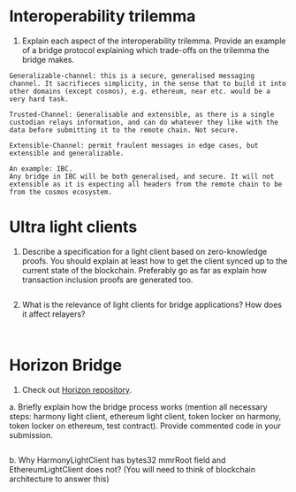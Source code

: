 # Interoperability trilemma

1. Explain each aspect of the interoperability trilemma. Provide an example of a bridge protocol explaining which trade-offs on the trilemma the bridge makes.

```
Generalizable-channel: this is a secure, generalised messaging channel. It sacrifieces simplicity, in the sense that to build it into other domains (except cosmos), e.g. ethereum, near etc. would be a very hard task. 

Trusted-Channel: Generalisable and extensible, as there is a single custodian relays information, and can do whatever they like with the data before submitting it to the remote chain. Not secure.

Extensible-Channel: permit fraulent messages in edge cases, but extensible and generalizable.
```

```
An example: IBC.
Any bridge in IBC will be both generalised, and secure. It will not extensible as it is expecting all headers from the remote chain to be from the cosmos ecosystem.
```

# Ultra light clients

1. Describe a specification for a light client based on zero-knowledge proofs. You should explain at least how to get the client synced up to the current state of the blockchain. Preferably go as far as explain how transaction inclusion proofs are generated too.

```

```

2. What is the relevance of light clients for bridge applications? How does it affect relayers?

```

```

```

```

# Horizon Bridge

1. Check out [Horizon repository](https://github.com/harmony-one/horizon). 

a. Briefly explain how the bridge process works (mention all necessary steps: harmony light client, ethereum light client, token locker on harmony, token locker on ethereum, test contract). Provide commented code in your submission.

```

```

b. Why HarmonyLightClient has bytes32 mmrRoot field and EthereumLightClient does not? (You will need to think of blockchain architecture to answer this)

```

```
